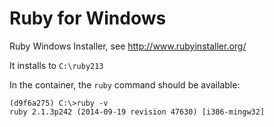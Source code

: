 Ruby for Windows 
================
Ruby Windows Installer, see http://www.rubyinstaller.org/

It installs to `C:\ruby213`

In the container, the `ruby` command should be available:

```
(d9f6a275) C:\>ruby -v
ruby 2.1.3p242 (2014-09-19 revision 47630) [i386-mingw32]
```
